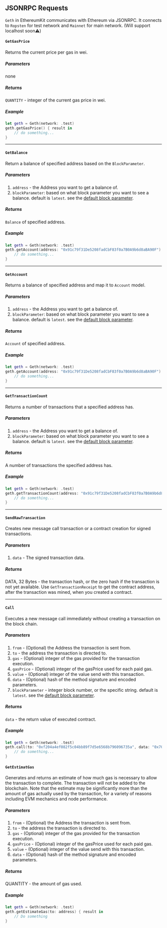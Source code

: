 ## JSONRPC Requests

`Geth` in EthereumKit communicates with Ethereum via JSONRPC. It connects to `Ropsten` for test network and `Mainnet` for main network. (Will support localhost soon⚠️)

#### `GetGasPrice`

Returns the current price per gas in wei.

##### Parameters

none

##### Returns

`QUANTITY` - integer of the current gas price in wei.

##### Example
        
```swift
let geth = Geth(network: .test)
geth.getGasPrice() { result in 
    // do something...
}
```

***

#### `GetBalance`

Return a balance of specified address based on the `BlockParameter`.

##### Parameters

1. `address` - the Address you want to get a balance of.
2. `blockParameter`: based on what block parameter you want to see a balance. default is `latest`. see the [default block parameter](#the-default-block-parameter).

##### Returns

`Balance` of specified address.

##### Example
        
```swift
let geth = Geth(network: .test)
geth.getAccount(address: "0x91c79f31De5208fadCbF83f0a7B0A9b6d8aBA90F") { result in
    // do something...
}
```

***

#### `GetAccount`

Returns a balance of specified address and map it to `Account` model.

##### Parameters

1. `address` - the Address you want to get a balance of.
2. `blockParameter`: based on what block parameter you want to see a balance. default is `latest`. see the [default block parameter](#the-default-block-parameter).

##### Returns

`Account` of specified address.

##### Example
        
```swift
let geth = Geth(network: .test)
geth.getAccount(address: "0x91c79f31De5208fadCbF83f0a7B0A9b6d8aBA90F") { result in
    // do something...
}
```

***

#### `GetTransactionCount`

Returns a number of transactions that a specified address has.

##### Parameters

1. `address` - the Address you want to get a balance of.
2. `blockParameter`: based on what block parameter you want to see a balance. default is `latest`. see the [default block parameter](#the-default-block-parameter).

##### Returns

A number of transactions the specified address has.

##### Example
        
```swift
let geth = Geth(network: .test)
geth.getTransactionCount(address: "0x91c79f31De5208fadCbF83f0a7B0A9b6d8aBA90F") { result in
    // do something...
}
```

***

#### `SendRawTransaction`

Creates new message call transaction or a contract creation for signed transactions.

##### Parameters

1. `data` - The signed transaction data.

##### Returns


DATA, 32 Bytes - the transaction hash, or the zero hash if the transaction is not yet available.
Use `GetTransactionReceipt` to get the contract address, after the transaction was mined, when you created a contract.

***

#### `Call`

Executes a new message call immediately without creating a transaction on the block chain.

##### Parameters

1. `from` - (Optional) the Address the transaction is sent from.
2. `to` - the address the transaction is directed to.
3. `gas` - (Optional) integer of the gas provided for the transaction execution.
4. `gasPrice` - (Optional) integer of the gasPrice used for each paid gas.
5. `value` - (Optional) integer of the value send with this transaction.
6. `data` - (Optional) hash of the method signature and encoded parameters.
7. `blockParameter` - integer block number, or the specific string. default is `latest`. see the [default block parameter](#the-default-block-parameter).

##### Returns

`data` - the return value of executed contract.

##### Example
        
```swift
let geth = Geth(network: .test)
geth.call(to: "0xf204a4ef082f5c04bb89f7d5e6568b796096735a", data: "0x70a0823100000000000000000000000091c79f31De5208fadCbF83f0a7B0A9b6d8aBA90F", blockParameter: .latest) { result in
    // do something...
}
```

#### `GetEstimatGas`

Generates and returns an estimate of how much gas is necessary to allow the transaction to complete. The transaction will not be added to the blockchain. Note that the estimate may be significantly more than the amount of gas actually used by the transaction, for a variety of reasons including EVM mechanics and node performance.

##### Parameters

1. `from` - (Optional) the Address the transaction is sent from.
2. `to` - the address the transaction is directed to.
3. `gas` - (Optional) integer of the gas provided for the transaction execution.
4. `gasPrice` - (Optional) integer of the gasPrice used for each paid gas.
5. `value` - (Optional) integer of the value send with this transaction.
6. `data` - (Optional) hash of the method signature and encoded parameters.

##### Returns

QUANTITY - the amount of gas used.

##### Example
        
```swift
let geth = Geth(network: .test)
geth.getEstimateGas(to: address) { result in
    // Do something
}
```

